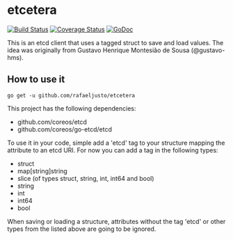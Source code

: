 etcetera
========

[![Build Status](https://travis-ci.org/rafaeljusto/etcetera.png?branch=master)](https://travis-ci.org/rafaeljusto/etcetera)
[![Coverage Status](https://img.shields.io/coveralls/rafaeljusto/etcetera.svg)](https://coveralls.io/r/rafaeljusto/etcetera)
[![GoDoc](https://godoc.org/github.com/rafaeljusto/etcetera?status.png)](https://godoc.org/github.com/rafaeljusto/etcetera)

This is an etcd client that uses a tagged struct to save and load values. The idea was originally
from Gustavo Henrique Montesião de Sousa (@gustavo-hms).

How to use it
-------------

```
go get -u github.com/rafaeljusto/etcetera
```

This project has the following dependencies:
  * github.com/coreos/etcd
  * github.com/coreos/go-etcd/etcd

To use it in your code, simple add a 'etcd' tag to your structure mapping the attribute to an etcd
URI. For now you can add a tag in the following types:

  * struct
  * map[string]string
  * slice (of types struct, string, int, int64 and bool)
  * string
  * int
  * int64
  * bool

When saving or loading a structure, attributes without the tag 'etcd' or other types from the listed
above are going to be ignored.
